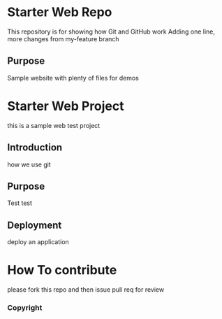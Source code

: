 # Starter Web Repo

This repository is for showing how Git and GitHub work
Adding one line, more changes from my-feature branch

## Purpose

Sample website with plenty of files for demos

# Starter Web Project

this is a sample web test project

## Introduction
how we use git

## Purpose
Test test
## Deployment

deploy an application

# How To contribute

please fork this repo and then issue pull req for review

### Copyright
